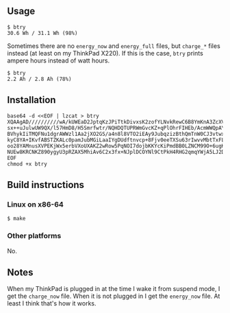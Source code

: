 ## Usage

    $ btry
    30.6 Wh / 31.1 Wh (98%)

Sometimes there are no `energy_now` and `energy_full` files, but `charge_*` files instead
(at least on my ThinkPad X220).  If this is the case, `btry` prints ampere hours instead
of watt hours.

    $ btry
    2.2 Ah / 2.8 Ah (78%)

## Installation

```
base64 -d <<EOF | lzcat > btry
XQAAgAD//////////wA/kUWEaD2JptqKzJPiTtkDivxsK2zofYLNvkRewC6B8YmKnA3ZcXVwKtydE1RoSynxKA
sx++uJulwUW9QX/l57HmD8/H5Smrfwtr/NQHDQTUPRWmGvcKZ+qPlOhrFIHEb/AcmWWQpAYFlSGlFc1iNaN+lg
BVhykIiTMQFNu1dgrAWWzl1Aa2jXO2GS/a4n8l8VTO2iEAy9JubqzizBthQmTnW0CJ3vtwxXCKNYlbR3TxinFg
kyC8YA+IKvfABSTZKALc0pamJubMGiLaaIYgDUdftnvcp+8Fjv0eeTXSu63rIwvvMbtTxFL/2x0hRAjPQSLskx
oo28YAMnusXVPEKjWx5erbVXoUXAKZ2wRow5PqNOI7dojbKKYcKiPmdBB0LZNCM99O+6ugKKSGRdE9x2ZsoqPb
NUEw8KRCNKZ890ygyU3pRZAX5MhiAv6C2x3fx+NJplDCOYNl9CtPkH4RHG2qmqYWjA5LJ2D+Mjvatd3P/sPpUH
EOF
chmod +x btry
```

## Build instructions

### Linux on x86-64

    $ make

### Other platforms

No.

## Notes

When my ThinkPad is plugged in at the time I wake it from suspend mode, I get the
`charge_now` file.  When it is not plugged in I get the `energy_now` file.  At least I
think that's how it works.
